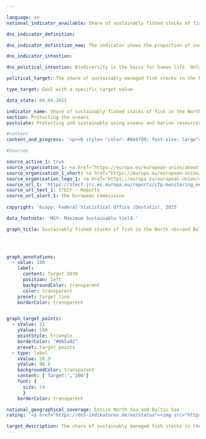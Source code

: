 ```yaml
---

language: en        
national_indicator_available: Share of sustainably fished stocks of fish in the North <br>and Baltic Seas        

dns_indicator_definition:         

dns_indicator_definition_new: The indicator shows the proportion of sustainably managed fish stocks in relation to the total number of managed fish stocks in the North Sea and Baltic Sea (in per cent). This is based on the maximum sustainable yield approach (<abbr title="Maximum Sustainable Yield" tabindex="0">MSY</abbr> approach).        

dns_indicator_intention:         

dns_political_intention: Biodiversity is the basis for human life. Only if natural capital&nbsp;–&nbsp;for example in the form of fish stocks in the North Sea and Baltic Sea&nbsp;–&nbsp;is protected and preserved can it continue to provide vital ecosystem services for future generations.        

political_target: The share of sustainably managed fish stocks in the North and Baltic Sea in all <abbr title="Maximum Sustainable Yield" tabindex="0">MSY</abbr>-examined stocks is to rise to 100&nbsp;per cent by 2030        

type_target: Goal with a specific target value        

data_state: 04.04.2025        

indicator_name: Share of sustainably fished stocks of fish in the North <br>and Baltic Seas        
section: Protecting the oceans        
postulate: Protecting and sustainably using oceans and marine resources        

#content         
content_and_progress: '<p><b style= "color: #0a97d9; font-size: large">14.1.b Share of sustainably fished stocks of fish in the North <br><br>and Baltic Seas</b><br><br>A fish stock is considered to be "sustainably managed" when the actual annual catch per stock does not exceed the scientifically recommended catch level based on the Maximum Sustainable Yield (<abbr title="Maximum Sustainable Yield" tabindex="0">MSY</abbr>) approach, or complies with a long-term management plan based on the <abbr title="Maximum Sustainable Yield" tabindex="0">MSY</abbr> approach that is deemed sustainable. A "fish stock" refers to a self-reproducing population of a fish species. Accordingly, a single species may consist of multiple stocks, each subject to different catch reference levels.<br><br>The stock reference values are calculated by the International Council for the Exploration of the Sea (<abbr title="International Council for the Exploration of the Sea" tabindex="0">ICES</abbr>). Data collection for calculating the indicator encompasses the entire North Sea and Baltic Sea; therefore, a separate reporting for German territorial waters or the German exclusive economic zone is not possible.<br><br>The annual determination of sustainable catch limits is based on stochastic forecasting models that rely on the historical development of the stocks. Data on landed quantities are derived from reported catches. Additionally, samples provide information on demographic parameters of the stock, such as the age and size of fish. These are supplemented by fishery-independent scientific surveys conducted on research vessels. The underlying time series is updated annually; the fish species considered may also be retrospectively adjusted, which can lead to revisions of indicator values for previous years.<br><br>In 2023, the proportion of sustainably fished stocks among all stocks assessed according to the <abbr title="Maximum Sustainable Yield" tabindex="0">MSY</abbr> approach in the North and Baltic Seas combined was 71.4%. In the North Sea, the proportion was 70.4%, and in the Baltic Sea, 75.0%. Between 2018&nbsp;and 2023, an overall positive trend is evident. The politically established target is to sustainably manage all economically exploited fish stocks in accordance with the <abbr title="Maximum Sustainable Yield" tabindex="0">MSY</abbr> approach by 2030. However, if the current trend continues, this target is likely to be narrowly missed.<br><br>The evaluation of the indicator is challenging for several reasons. Besides the actual stock development, the selection of stocks under assessment influences the indicator values. This complicates comparability between years, as the basis for evaluation may change.<br><br>Not all fish stocks are examined for sustainable management. Therefore, the proportion of sustainably managed stocks should always be considered relative to the total number of economically exploited fish stocks. While the aim is to include as many stocks as possible in the assessments, a complete coverage&nbsp;–&nbsp;particularly of economically less relevant or lightly fished stocks&nbsp;–&nbsp;is unrealistic due to the high effort and costs involved. Currently, 58&nbsp;stocks are economically exploited in the North Sea and 20&nbsp;in the Baltic Sea. Of these, 27&nbsp;stocks in the North Sea and eight in the Baltic Sea are assessed based on the <abbr title="Maximum Sustainable Yield" tabindex="0">MSY</abbr> approach&nbsp;–&nbsp;accounting for approximately 45% of the exploited stocks. Stocks for which sufficient data for an <abbr title="Maximum Sustainable Yield" tabindex="0">MSY</abbr> analysis are lacking are excluded from the indicator.<br><br>It should also be noted when interpreting the indicator that the recommended catch limits apply across borders and can only be indirectly influenced by individual states.</p>'                

#Sources        

source_active_1: true
source_organisation_1: <a href="https://europa.eu/european-union/about-eu/institutions-bodies/european-commission_en" target="_blank" onclick="return confirm_alert('the European Commission', 'En')">European Commission</a>
source_organisation_1_short: <a href="https://europa.eu/european-union/about-eu/institutions-bodies/european-commission_en" target="_blank" onclick="return confirm_alert('the European Commission', 'En')">European Commission</a>
source_organisation_logo_1: <a href="https://europa.eu/european-union/about-eu/institutions-bodies/european-commission_en" target="_blank" onclick="return confirm_alert('the European Commission', 'En')"><img src="https://dns-indikatoren.de/public/OrgImgEn/europeancommission.png" alt="European Commission" title=" Click here to visit the homepage of the organizationEuropean Commission" style="height:60px; width:148px; border:transparent"/></a>
source_url_1: 'https://stecf.jrc.ec.europa.eu/reports/cfp-monitoring_en'
source_url_text_1: STECF - Reports
source_url_alert_1: the European Commission
        
copyright: '&copy; Federal Statistical Office (Destatis), 2025'        

data_footnote: 'MSY: Maximum Sustainable Yield.'        

graph_title: Sustainably fished stocks of fish in the North <br>and Baltic Seas        

        


graph_annotations:
  - value: 100
    label:
      content: Target 2030
      position: left
      backgroundColor: transparent
      color: transparent
    preset: target_line
    borderColor: transparent        


graph_target_points:
  - xValue: 21
    yValue: 100
    pointStyle: triangle
    borderColor: "#065a82"
    preset: target_points
  - type: label
    xValue: 20.9
    yValue: 90.0
    backgroundColor: transparent
    content: ['Target:','100']
    font: {
      size: 14
      }
    borderColor: transparent                

national_geographical_coverage: Entire North Sea and Baltic Sea        
rating: '<a href="https://dns-indikatoren.de/en/status"><img src="https://sdg-indikatoren.de/public/Wettersymbole/Leicht bewölkt.png" title="If the development from 2023 had continued, the target had been missed by at least 5&nbsp;documentat%, but by a maximum of 20&nbsp;% of the difference between the target value and the value at that time." alt="Weathersymbol: Clouded sun"/></a>'        

target_description: The share of sustainably managed fish stocks in the North Sea and Baltic Sea in all <abbr title="Maximum Sustainable Yield" tabindex="0">MSY</abbr> stocks surveyed is to be increased to 100&nbsp;per cent by 2030.<br>Based on the target formulation for indicator 14.1.b, the politically defined target value will be narrowly missed by 2030&nbsp;if the increase of the last six years is maintained. Indicator 14.1.b is therefore rated as "slightly cloudy" for 2023.        
---
```


